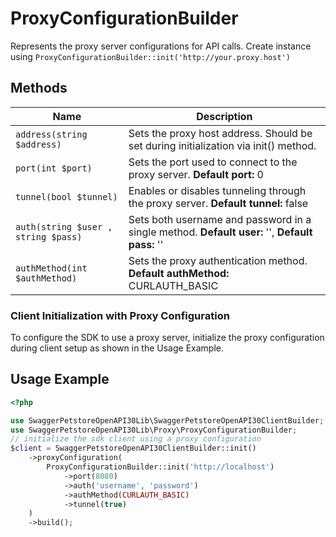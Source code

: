 
# ProxyConfigurationBuilder

Represents the proxy server configurations for API calls. Create instance using `ProxyConfigurationBuilder::init('http://your.proxy.host')`

## Methods

| Name | Description |
|  --- | --- |
| `address(string $address)` | Sets the proxy host address. Should be set during initialization via init() method. |
| `port(int $port)` | Sets the port used to connect to the proxy server. **Default port:** 0 |
| `tunnel(bool $tunnel)` | Enables or disables tunneling through the proxy server. **Default tunnel:** false |
| `auth(string $user , string $pass)` | Sets both username and password in a single method. **Default user:** '', **Default pass:** '' |
| `authMethod(int $authMethod)` | Sets the proxy authentication method. **Default authMethod:** CURLAUTH_BASIC |

### Client Initialization with Proxy Configuration

To configure the SDK to use a proxy server, initialize the proxy configuration during client setup as shown in the Usage Example.

## Usage Example

```php
<?php

use SwaggerPetstoreOpenAPI30Lib\SwaggerPetstoreOpenAPI30ClientBuilder;
use SwaggerPetstoreOpenAPI30Lib\Proxy\ProxyConfigurationBuilder;
// initialize the sdk client using a proxy configuration
$client = SwaggerPetstoreOpenAPI30ClientBuilder::init()
    ->proxyConfiguration(
        ProxyConfigurationBuilder::init('http://localhost')
            ->port(8080)
            ->auth('username', 'password')
            ->authMethod(CURLAUTH_BASIC)
            ->tunnel(true)
    )
    ->build();
```

